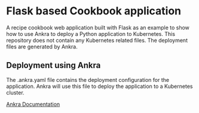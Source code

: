 # Flask based Cookbook application
A recipe cookbook web application built with Flask as an example to show how to use Ankra to deploy a Python application to Kubernetes.
This repository does not contain any Kubernetes related files. The deployment files are generated by Ankra.

## Deployment using Ankra
The .ankra.yaml file contains the deployment configuration for the application. Ankra will use this file to deploy the application to a Kubernetes cluster.

[Ankra Documentation](https://docs.ankra.io)